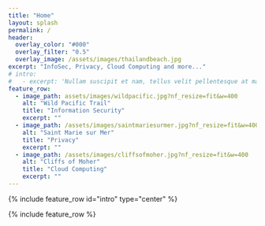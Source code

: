 ```yaml
---
title: "Home"
layout: splash
permalink: /
header:
  overlay_color: "#000"
  overlay_filter: "0.5"
  overlay_image: /assets/images/thailandbeach.jpg
excerpt: "InfoSec, Privacy, Cloud Computing and more..."
# intro: 
#   - excerpt: 'Nullam suscipit et nam, tellus velit pellentesque at malesuada, enim eaque. Quis nulla, netus tempor in diam gravida tincidunt, *proin faucibus* voluptate felis id sollicitudin.'
feature_row:
  - image_path: assets/images/wildpacific.jpg?nf_resize=fit&w=400
    alt: "Wild Pacific Trail"
    title: "Information Security"
    excerpt: ""
  - image_path: /assets/images/saintmariesurmer.jpg?nf_resize=fit&w=400
    alt: "Saint Marie sur Mer"
    title: "Privacy"
    excerpt: ""
  - image_path: /assets/images/cliffsofmoher.jpg?nf_resize=fit&w=400
    alt: "Cliffs of Moher"
    title: "Cloud Computing"
    excerpt: ""
---
```


{% include feature_row id="intro" type="center" %}

{% include feature_row %}